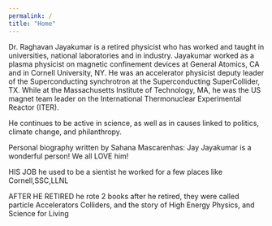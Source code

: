 ```yaml
---
permalink: /
title: "Home"
---
```


Dr. Raghavan Jayakumar is a retired physicist who has worked and taught in universities, national laboratories and in industry. Jayakumar worked as a plasma physicist on magnetic confinement devices at General Atomics, CA and in Cornell University, NY. He was an accelerator physicist deputy leader of the Superconducting synchrotron at the Superconducting SuperCollider, TX. While at the Massachusetts Institute of Technology, MA, he was the US magnet team leader on the International Thermonuclear Experimental Reactor (ITER).

He continues to be active in science, as well as in causes linked to politics, climate change, and philanthropy.

Personal biography written by Sahana Mascarenhas:
Jay Jayakumar is a wonderful person! We all LOVE him!

HIS JOB
he used to be a sientist
he worked for a few places like Cornell,SSC,LLNL

AFTER HE RETIRED
he rote 2 books after he retired, they were called particle Accelerators Colliders, and the story of High Energy Physics, and Science for Living